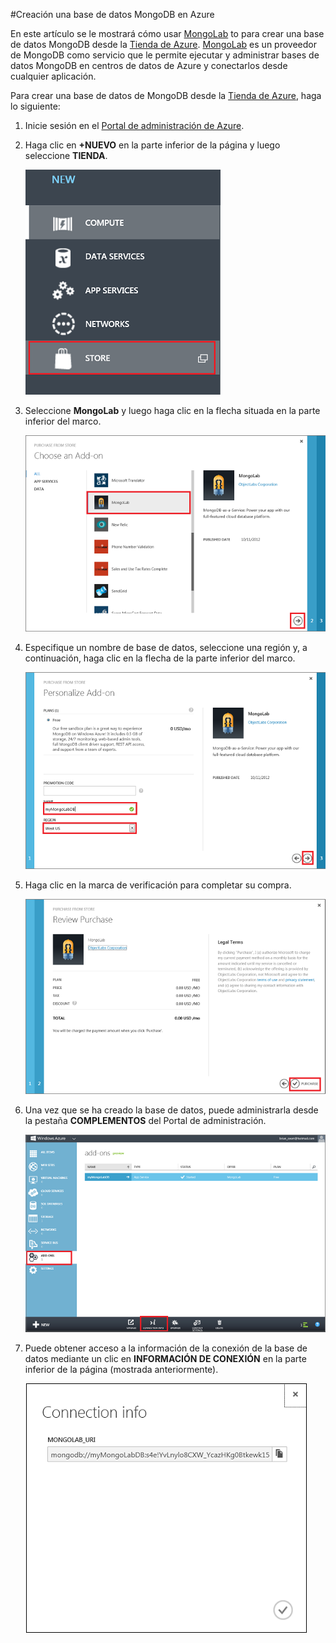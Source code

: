 #Creación una base de datos MongoDB en Azure

En este artículo se le mostrará cómo usar [MongoLab] to para crear una base de datos MongoDB desde la [Tienda de Azure]. [MongoLab] es un proveedor de MongoDB como servicio que le permite ejecutar y administrar bases de datos MongoDB en centros de datos de Azure y conectarlos desde cualquier aplicación.

Para crear una base de datos de MongoDB desde la [Tienda de Azure], haga lo siguiente:

1. Inicie sesión en el [Portal de administración de Azure][portal].
2. Haga clic en **+NUEVO** en la parte inferior de la página y luego seleccione **TIENDA**.

	![Seleccionar complemento de la tienda](./media/create-mongolab-mongodb/select-store.png)

3. Seleccione **MongoLab** y luego haga clic en la flecha situada en la parte inferior del marco.

	![Selección de MongoLab](./media/create-mongolab-mongodb/select-mongo-db.png)

4. Especifique un nombre de base de datos, seleccione una región y, a continuación, haga clic en la flecha de la parte inferior del marco.

	![Compra de la base de datos MongoLab de la tienda](./media/create-mongolab-mongodb/purchase-mongodb.png)

5. Haga clic en la marca de verificación para completar su compra.

	![Revisar y finalizar la compra](./media/create-mongolab-mongodb/complete-mongolab-purchase.png)

6. Una vez que se ha creado la base de datos, puede administrarla desde la pestaña **COMPLEMENTOS** del Portal de administración.

	![Administración de la base de datos MongoLab en el portal de Azure](./media/create-mongolab-mongodb/manage-mongolab-add-on.png)

7. Puede obtener acceso a la información de la conexión de la base de datos mediante un clic en **INFORMACIÓN DE CONEXIÓN** en la parte inferior de la página (mostrada anteriormente).

	![Información de la conexión de MongoLab](./media/create-mongolab-mongodb/mongolab-conn-info.png)

[MongoLab]: https://mongolab.com/home
[waws]: /manage/services/web-sites/
[Tienda de Azure]: ../articles/overview.md
[portal]: http://windows.azure.com/

<!---HONumber=62-->